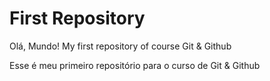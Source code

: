 # First Repository
Olá, Mundo!
 My first repository of course Git & Github

 Esse é meu primeiro repositório para o curso de Git & Github


